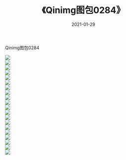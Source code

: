 ﻿---
layout: post
title:  《Qinimg图包0284》
date:   2021-01-29
img: http://imgx.orgx.ga/Qinimg图包/Qinimg图包0284/000.jpg
categories: [美女, 清纯, 唯美]
---

Qinimg图包0284

 ![](http://imgx.orgx.ga/Qinimg图包/Qinimg图包0284/001.jpg) <br>![](http://imgx.orgx.ga/Qinimg图包/Qinimg图包0284/002.jpg) <br>![](http://imgx.orgx.ga/Qinimg图包/Qinimg图包0284/003.jpg) <br>![](http://imgx.orgx.ga/Qinimg图包/Qinimg图包0284/004.jpg) <br>![](http://imgx.orgx.ga/Qinimg图包/Qinimg图包0284/005.jpg) <br>![](http://imgx.orgx.ga/Qinimg图包/Qinimg图包0284/006.jpg) <br>![](http://imgx.orgx.ga/Qinimg图包/Qinimg图包0284/007.jpg) <br>![](http://imgx.orgx.ga/Qinimg图包/Qinimg图包0284/008.jpg) <br>![](http://imgx.orgx.ga/Qinimg图包/Qinimg图包0284/009.jpg) <br>![](http://imgx.orgx.ga/Qinimg图包/Qinimg图包0284/010.jpg) <br>![](http://imgx.orgx.ga/Qinimg图包/Qinimg图包0284/011.jpg) <br>![](http://imgx.orgx.ga/Qinimg图包/Qinimg图包0284/012.jpg) <br>![](http://imgx.orgx.ga/Qinimg图包/Qinimg图包0284/013.jpg) <br>![](http://imgx.orgx.ga/Qinimg图包/Qinimg图包0284/014.jpg) <br>![](http://imgx.orgx.ga/Qinimg图包/Qinimg图包0284/015.jpg) <br>![](http://imgx.orgx.ga/Qinimg图包/Qinimg图包0284/016.jpg) <br>![](http://imgx.orgx.ga/Qinimg图包/Qinimg图包0284/017.jpg) <br>![](http://imgx.orgx.ga/Qinimg图包/Qinimg图包0284/018.jpg) <br>![](http://imgx.orgx.ga/Qinimg图包/Qinimg图包0284/019.jpg) <br>![](http://imgx.orgx.ga/Qinimg图包/Qinimg图包0284/020.jpg) <br>